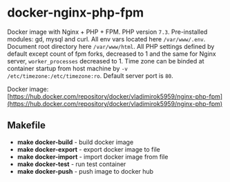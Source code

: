 # docker-nginx-php-fpm

Docker image with Nginx + PHP + FPM. PHP version `7.3`. Pre-installed modules: gd, mysql and curl. All env vars located here `/var/www/.env`. Document root directory here `/var/www/html`. All PHP settings defined by default except count of fpm forks, decreased to 1 and the same for Nginx server, `worker_processes` decreased to 1. Time zone can be binded at container startup from host machine by `-v /etc/timezone:/etc/timezone:ro`. Default server port is `80`.

Docker image: [https://hub.docker.com/repository/docker/vladimirok5959/nginx-php-fpm](https://hub.docker.com/repository/docker/vladimirok5959/nginx-php-fpm)

## Makefile

* **make docker-build** - build docker image
* **make docker-export** - export docker image to file
* **make docker-import** - import docker image from file
* **make docker-test** - run test container
* **make docker-push** - push image to docker hub
